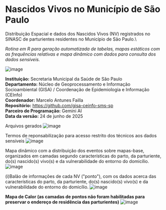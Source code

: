 # Nascidos Vivos no Município de São Paulo

Distribuição Espacial e dados dos Nascidos Vivos (NV) registrados no SINASC de parturientes residentes no Município de São Paulo.\

*Rotina em R para geração automatizada de tabelas, mapas estáticos com as frequências relativas e mapa dinâmico com dados para consulta dos dados sensíveis.*

 

![image](https://github.com/user-attachments/assets/a636aeb5-9a0a-4d3e-bc18-7c35a4595516)


**Instituição:** Secretaria Municipal da Saúde de São Paulo\
**Departamento:** Núcleo de Geoprocessamento e Informação Socioambiental (GISA) / Coordenação de Epidemiologia e Informação (CEInfo)\
**Coordenador:** Marcelo Antunes Failla\
**Repositório:** https://github.com/gisa-ceinfo-sms-sp \
**Parceiro de Programação:** Gemini AI\
**Data da versão:** 24 de junho de 2025

Arquivos gerados
![image](https://github.com/user-attachments/assets/bb43e79d-508e-4697-bf2f-71e451b2806e)

Termos de reponsabilização para acesso restrito dos técnicos aos dados sensíveis
![image](https://github.com/user-attachments/assets/bc61fc51-58fd-4f84-a2ea-5e6ca70106d8)

Mapa dinâmico com a distribuição dos eventos sobre mapas-base, organizados em camadas segundo características do parto, da parturiente, do(s) nascido(s) vivo(s) e da vulnerabilidade do entorno do domicílio.
![image](https://github.com/user-attachments/assets/93411f1b-5d2b-4caa-9efb-fd66550d6353)

(i)Balão de informações de cada NV ("ponto"), com os dados acerca das características do parto, da parturiente, do(s) nascido(s) vivo(s) e da vulnerabilidade do entorno do domicílio.
![image](https://github.com/user-attachments/assets/137facca-ac53-4de3-8f26-842765b324f1)

**Mapa de Calor (as camadas  de pontos não foram habilitadas para preservar o endereço de residência das parturientes)**
![image](https://github.com/user-attachments/assets/f3889b92-5c6b-42f7-992c-5098e948395a)



